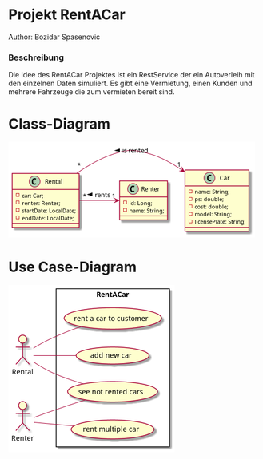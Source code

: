 # Projekt RentACar
Author: Bozidar Spasenovic

### Beschreibung
Die Idee des RentACar Projektes ist ein RestService der ein Autoverleih mit den einzelnen Daten simuliert.
Es gibt eine Vermietung, einen Kunden und mehrere Fahrzeuge die zum vermieten bereit sind.


# Class-Diagram
![cdl](images/cld.png)

# Use Case-Diagram
![ucd](images/ucd.png)
